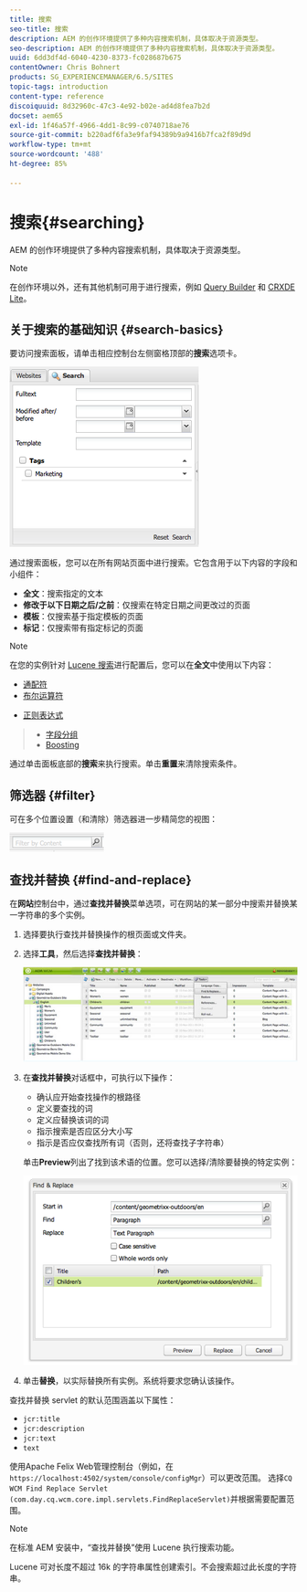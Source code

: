 ```yaml
---
title: 搜索
seo-title: 搜索
description: AEM 的创作环境提供了多种内容搜索机制，具体取决于资源类型。
seo-description: AEM 的创作环境提供了多种内容搜索机制，具体取决于资源类型。
uuid: 6dd3df4d-6040-4230-8373-fc028687b675
contentOwner: Chris Bohnert
products: SG_EXPERIENCEMANAGER/6.5/SITES
topic-tags: introduction
content-type: reference
discoiquuid: 8d32960c-47c3-4e92-b02e-ad4d8fea7b2d
docset: aem65
exl-id: 1f46a57f-4966-4dd1-8c99-c0740718ae76
source-git-commit: b220adf6fa3e9faf94389b9a9416b7fca2f89d9d
workflow-type: tm+mt
source-wordcount: '488'
ht-degree: 85%

---
```


# 搜索{#searching}

AEM 的创作环境提供了多种内容搜索机制，具体取决于资源类型。

>[!NOTE]
>
>在创作环境以外，还有其他机制可用于进行搜索，例如 [Query Builder](/help/sites-developing/querybuilder-api.md) 和 [CRXDE Lite](/help/sites-developing/developing-with-crxde-lite.md)。

## 关于搜索的基础知识 {#search-basics}

要访问搜索面板，请单击相应控制台左侧窗格顶部的&#x200B;**搜索**&#x200B;选项卡。

![chlimage_1-101](assets/chlimage_1-101.png)

通过搜索面板，您可以在所有网站页面中进行搜索。它包含用于以下内容的字段和小组件：

* **全文**：搜索指定的文本
* **修改于以下日期之后/之前**：仅搜索在特定日期之间更改过的页面
* **模板**：仅搜索基于指定模板的页面
* **标记**：仅搜索带有指定标记的页面

>[!NOTE]
>
>在您的实例针对 [Lucene 搜索](/help/sites-deploying/queries-and-indexing.md)进行配置后，您可以在&#x200B;**全文**&#x200B;中使用以下内容：
>
>* [通配符](https://lucene.apache.org/core/5_3_1/queryparser/org/apache/lucene/queryparser/classic/package-summary.html#Wildcard_Searches)
>* [布尔运算符](https://lucene.apache.org/core/5_3_1/queryparser/org/apache/lucene/queryparser/classic/package-summary.html#Boolean_operators)

   >
   >
* [正则表达式](https://lucene.apache.org/core/5_3_1/queryparser/org/apache/lucene/queryparser/classic/package-summary.html#Regexp_Searches)
>* [字段分组](https://lucene.apache.org/core/5_3_1/queryparser/org/apache/lucene/queryparser/classic/package-summary.html#Field_Grouping)
>* [Boosting](https://lucene.apache.org/core/5_3_1/queryparser/org/apache/lucene/queryparser/classic/package-summary.html#Boosting_a_Term)

>



通过单击面板底部的&#x200B;**搜索**&#x200B;来执行搜索。单击&#x200B;**重置**&#x200B;来清除搜索条件。

## 筛选器 {#filter}

可在多个位置设置（和清除）筛选器进一步精简您的视图：

![chlimage_1-102](assets/chlimage_1-102.png)

## 查找并替换 {#find-and-replace}

在&#x200B;**网站**&#x200B;控制台中，通过&#x200B;**查找并替换**&#x200B;菜单选项，可在网站的某一部分中搜索并替换某一字符串的多个实例。

1. 选择要执行查找并替换操作的根页面或文件夹。
1. 选择&#x200B;**工具**，然后选择&#x200B;**查找并替换**：

   ![screen_shot_2012-02-15at120346pm](assets/screen_shot_2012-02-15at120346pm.png)

1. 在&#x200B;**查找并替换**&#x200B;对话框中，可执行以下操作：

   * 确认应开始查找操作的根路径
   * 定义要查找的词
   * 定义应替换该词的词
   * 指示搜索是否应区分大小写
   * 指示是否应仅查找所有词（否则，还将查找子字符串）

   单击&#x200B;**Preview**&#x200B;列出了找到该术语的位置。您可以选择/清除要替换的特定实例：

   ![screen_shot_2012-02-15at120719pm](assets/screen_shot_2012-02-15at120719pm.png)

1. 单击&#x200B;**替换**，以实际替换所有实例。系统将要求您确认该操作。

查找并替换 servlet 的默认范围涵盖以下属性：

* `jcr:title`
* `jcr:description`
* `jcr:text`
* `text`

使用Apache Felix Web管理控制台（例如，在`https://localhost:4502/system/console/configMgr`）可以更改范围。 选择`CQ WCM Find Replace Servlet (com.day.cq.wcm.core.impl.servlets.FindReplaceServlet)`并根据需要配置范围。

>[!NOTE]
>
>在标准 AEM 安装中，“查找并替换”使用 Lucene 执行搜索功能。
>
>Lucene 可对长度不超过 16k 的字符串属性创建索引。不会搜索超过此长度的字符串。
